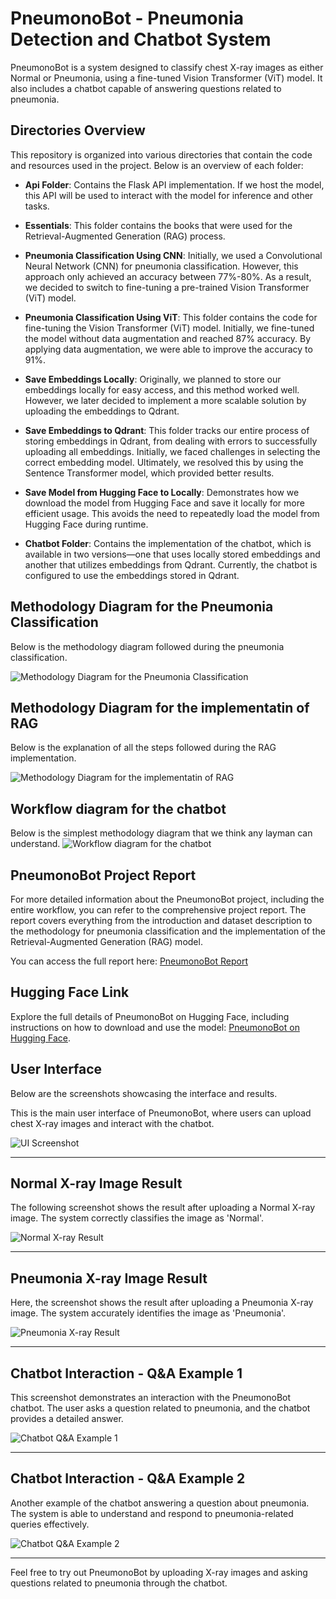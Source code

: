 # PneumonoBot - Pneumonia Detection and Chatbot System

PneumonoBot is a system designed to classify chest X-ray images as either Normal or Pneumonia, using a fine-tuned Vision Transformer (ViT) model. It also includes a chatbot capable of answering questions related to pneumonia.


## Directories Overview

This repository is organized into various directories that contain the code and resources used in the project. Below is an overview of each folder:

- **Api Folder**: Contains the Flask API implementation. If we host the model, this API will be used to interact with the model for inference and other tasks.

- **Essentials**: This folder contains the books that were used for the Retrieval-Augmented Generation (RAG) process.

- **Pneumonia Classification Using CNN**: Initially, we used a Convolutional Neural Network (CNN) for pneumonia classification. However, this approach only achieved an accuracy between 77%-80%. As a result, we decided to switch to fine-tuning a pre-trained Vision Transformer (ViT) model.

- **Pneumonia Classification Using ViT**: This folder contains the code for fine-tuning the Vision Transformer (ViT) model. Initially, we fine-tuned the model without data augmentation and reached 87% accuracy. By applying data augmentation, we were able to improve the accuracy to 91%.

- **Save Embeddings Locally**: Originally, we planned to store our embeddings locally for easy access, and this method worked well. However, we later decided to implement a more scalable solution by uploading the embeddings to Qdrant.

- **Save Embeddings to Qdrant**: This folder tracks our entire process of storing embeddings in Qdrant, from dealing with errors to successfully uploading all embeddings. Initially, we faced challenges in selecting the correct embedding model. Ultimately, we resolved this by using the Sentence Transformer model, which provided better results.

- **Save Model from Hugging Face to Locally**: Demonstrates how we download the model from Hugging Face and save it locally for more efficient usage. This avoids the need to repeatedly load the model from Hugging Face during runtime.

- **Chatbot Folder**: Contains the implementation of the chatbot, which is available in two versions—one that uses locally stored embeddings and another that utilizes embeddings from Qdrant. Currently, the chatbot is configured to use the embeddings stored in Qdrant.

## Methodology Diagram for the Pneumonia Classification
Below is the methodology diagram followed during the pneumonia classification.

![Methodology Diagram for the Pneumonia Classification](./Pneumonia%20Classification%20Using%20ViT/flowchart-Pneumonia%20Classification.jpg
)

## Methodology Diagram for the implementatin of RAG
Below is the explanation of all the steps followed during the RAG implementation.

![Methodology Diagram for the implementatin of RAG](./Save%20Embeddings%20to%20Qdrant/flowchart-RAG%20Methodology.jpg)

## Workflow diagram for the chatbot
Below is the simplest methodology diagram that we think any layman can understand.
![Workflow diagram for the chatbot](./chatbot/chatbot%20-%20flowchart%20.jpg)

## PneumonoBot Project Report

For more detailed information about the PneumonoBot project, including the entire workflow, you can refer to the comprehensive project report. The report covers everything from the introduction and dataset description to the methodology for pneumonia classification and the implementation of the Retrieval-Augmented Generation (RAG) model.

You can access the full report here: [PneumonoBot Report](./PneumonoBot%20Report.pdf)

## Hugging Face Link

Explore the full details of PneumonoBot on Hugging Face, including instructions on how to download and use the model: [PneumonoBot on Hugging Face](https://huggingface.co/M-Yaqoob/PneumonoBot).

## User Interface
Below are the screenshots showcasing the interface and results.

This is the main user interface of PneumonoBot, where users can upload chest X-ray images and interact with the chatbot. 

![UI Screenshot](./UI-Images/Ui.png)

---

## Normal X-ray Image Result

The following screenshot shows the result after uploading a Normal X-ray image. The system correctly classifies the image as 'Normal'.

![Normal X-ray Result](./UI-Images/Normal%20Classification.png)

---

## Pneumonia X-ray Image Result

Here, the screenshot shows the result after uploading a Pneumonia X-ray image. The system accurately identifies the image as 'Pneumonia'.

![Pneumonia X-ray Result](./UI-Images/Pneumonia%20Classification.png)

---

## Chatbot Interaction - Q&A Example 1

This screenshot demonstrates an interaction with the PneumonoBot chatbot. The user asks a question related to pneumonia, and the chatbot provides a detailed answer.

![Chatbot Q&A Example 1](./UI-Images/Chat1.png)

---

## Chatbot Interaction - Q&A Example 2

Another example of the chatbot answering a question about pneumonia. The system is able to understand and respond to pneumonia-related queries effectively.

![Chatbot Q&A Example 2](./UI-Images/Chat2.png)

---

Feel free to try out PneumonoBot by uploading X-ray images and asking questions related to pneumonia through the chatbot.

